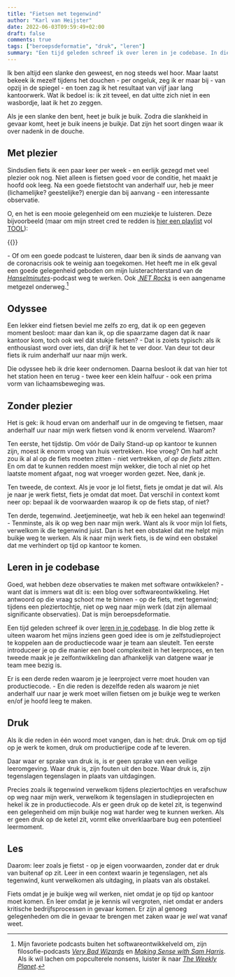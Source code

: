 ```yaml
---
title: "Fietsen met tegenwind"
author: "Karl van Heijster"
date: 2022-06-03T09:59:49+02:00
draft: false
comments: true
tags: ["beroepsdeformatie", "druk", "leren"]
summary: "Een tijd geleden schreef ik over leren in je codebase. In die blog zette ik uiteen waarom het mijns inziens geen goed idee is om je zelfstudieproject te koppelen aan de productiecode waar je team aan sleutelt. Er is nog een reden waarom je je leerproject verre moet houden van productiecode. - En die reden is dezelfde reden als waarom je niet anderhalf uur naar je werk moet willen fietsen om je buikje weg te werken en/of je hoofd leeg te maken. Als ik die reden in één woord moet vangen, dan is het: druk."
---
```


Ik ben altijd een slanke den geweest, en nog steeds wel hoor. Maar laatst bekeek ik mezelf tijdens het douchen - per ongeluk, zeg ik er maar bij - van opzij in de spiegel - en toen zag ik het resultaat van vijf jaar lang kantoorwerk. Wat ik bedoel is: ik zit teveel, en dat uitte zich niet in een wasbordje, laat ik het zo zeggen.


Als je een slanke den bent, heet je buik je buik. Zodra die slankheid in gevaar komt, heet je buik ineens je buik*je*. Dat zijn het soort dingen waar ik over nadenk in de douche.


## Met plezier


Sindsdien fiets ik een paar keer per week - en eerlijk gezegd met veel plezier ook nog. Niet alleen is fietsen goed voor de conditie, het maakt je hoofd ook leeg. Na een goede fietstocht van anderhalf uur, heb je meer (lichamelijke? geestelijke?) energie dan bij aanvang - een interessante observatie. 


O, en het is een mooie gelegenheid om een muziekje te luisteren. Deze bijvoorbeeld (maar om mijn street cred te redden is [hier een playlist](https://open.spotify.com/playlist/5SmBNuCObcy75YLIySVxHr?si=6b4484e532164b66) vol [TOOL](https://toolband.com/)):


{{<youtube id="gZiEvY6d8Y4" title="Carly Rae Jepsen - Western Wind (Official Video)" >}}
<br/>


\- Of om een goede podcast te luisteren, daar ben ik sinds de aanvang van de coronacrisis ook te weinig aan toegekomen. Het heeft me in elk geval een goede gelegenheid geboden om mijn luisterachterstand van de [*Hanselminutes*](https://hanselminutes.com/)-podcast weg te werken. Ook [*.NET Rocks*](https://www.dotnetrocks.com/) is een aangename metgezel onderweg.[^1]


## Odyssee


Een lekker eind fietsen beviel me zelfs zo erg, dat ik op een gegeven moment besloot: maar dan kan ik, op die spaarzame dagen dat ik naar kantoor kom, toch ook wel dát stukje fietsen? - Dat is zoiets typisch: als ik enthousiast word over iets, dan drijf ik het te ver door. Van deur tot deur fiets ik ruim anderhalf uur naar mijn werk.


Die odyssee heb ik drie keer ondernomen. Daarna besloot ik dat van hier tot het station heen en terug - twee keer een klein halfuur - ook een prima vorm van lichaamsbeweging was.


## Zonder plezier


Het is gek: ik houd ervan om anderhalf uur in de omgeving te fietsen, maar anderhalf uur naar mijn werk fietsen vond ik enorm vervelend. Waarom?


Ten eerste, het tijdstip. Om vóór de Daily Stand-up op kantoor te kunnen zijn, moest ik enorm vroeg van huis vertrekken. Hoe vroeg? Om half acht zou ik al al op de fiets moeten zitten - niet vertrekken, *al op de fiets zitten*. En om dat te kunnen redden moest mijn wekker, die toch al niet op het laatste moment afgaat, nog wat vroeger worden gezet. Nee, dank je.


Ten tweede, de context. Als je voor je lol fietst, fiets je omdat je dat wil. Als je naar je werk fietst, fiets je omdat dat moet. Dat verschil in context komt neer op: bepaal ik de voorwaarden waarop ik op de fiets stap, of niet?


Ten derde, tegenwind. Jeetjemineetje, wat heb ik een hekel aan tegenwind! - Tenminste, als ik op weg ben naar mijn werk. Want als ik voor mijn lol fiets, verwelkom ik die tegenwind juist. Dan is het een obstakel dat me helpt mijn buik~~je~~ weg te werken. Als ik naar mijn werk fiets, is de wind een obstakel dat me verhindert op tijd op kantoor te komen.


## Leren in je codebase


Goed, wat hebben deze observaties te maken met software ontwikkelen? - want dat is immers wat dit is: een blog over softwareontwikkeling. Het antwoord op die vraag schoot me te binnen - op de fiets, met tegenwind; tijdens een pleziertochtje, niet op weg naar mijn werk (dat zijn allemaal significante observaties). Dat is mijn beroepsdeformatie.


Een tijd geleden schreef ik over [leren in je codebase](/blog/22/05/leren-in-je-codebase/). In die blog zette ik uiteen waarom het mijns inziens geen goed idee is om je zelfstudieproject te koppelen aan de productiecode waar je team aan sleutelt. Ten eerste introduceer je op die manier een boel complexiteit in het leerproces, en ten tweede maak je je zelfontwikkeling dan afhankelijk van datgene waar je team mee bezig is.


Er is een derde reden waarom je je leerproject verre moet houden van productiecode. - En die reden is dezelfde reden als waarom je niet anderhalf uur naar je werk moet willen fietsen om je buikje weg te werken en/of je hoofd leeg te maken.


## Druk


Als ik die reden in één woord moet vangen, dan is het: druk. Druk om op tijd op je werk te komen, druk om productierijpe code af te leveren.


Daar waar er sprake van druk is, is er geen sprake van een veilige leeromgeving. Waar druk is, zijn fouten uit den boze. Waar druk is, zijn tegenslagen tegenslagen in plaats van uitdagingen.


Precies zoals ik tegenwind verwelkom tijdens pleziertochtjes en verafschuw op weg naar mijn werk, verwelkom ik tegenslagen in studieprojecten en hekel ik ze in productiecode. Als er geen druk op de ketel zit, is tegenwind een gelegenheid om mijn buikje nog wat harder weg te kunnen werken. Als er geen druk op de ketel zit, vormt elke onverklaarbare bug een potentieel leermoment.


## Les


Daarom: leer zoals je fietst - op je eigen voorwaarden, zonder dat er druk van buitenaf op zit. Leer in een context waarin je tegenslagen, net als tegenwind, kunt verwelkomen als uitdaging, in plaats van als obstakel. 


Fiets omdat je je buikje weg wil werken, niet omdat je op tijd op kantoor moet komen. En leer omdat je je kennis wil vergroten, niet omdat er anders kritische bedrijfsprocessen in gevaar komen. Er zijn al genoeg gelegenheden om die in gevaar te brengen met zaken waar je *wel* wat vanaf weet.


[^1]: Mijn favoriete podcasts buiten het softwareontwikkelveld om, zijn filosofie-podcasts [*Very Bad Wizards*](https://verybadwizards.com/) en [*Making Sense with Sam Harris*](https://www.samharris.org/podcasts). Als ik wil lachen om popculterele nonsens, luister ik naar [*The Weekly Planet*](https://play.acast.com/s/theweeklyplanet).
